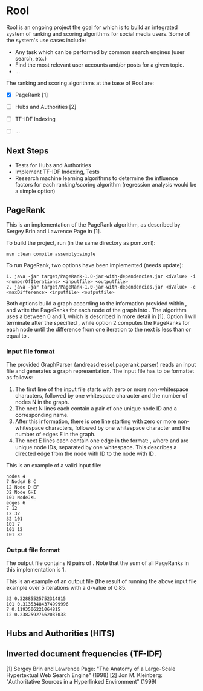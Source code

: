 # Rool

Rool is an ongoing project the goal for which is to build an integrated system of ranking and scoring algorithms for social media users. Some of the system's use cases include:

* Any task which can be performed by common search engines (user search, etc.)
* Find the most relevant user accounts and/or posts for a given topic.
* ...

The ranking and scoring algorithms at the base of Rool are:

- [x] PageRank [1]
- [ ] Hubs and Authorities [2]
- [ ] TF-IDF Indexing
- [ ] ...


## Next Steps

* Tests for Hubs and Authorities
* Implement TF-IDF Indexing, Tests
* Research machine learning algorithms to determine the influence factors for each ranking/scoring algorithm (regression analysis would be a simple option)


## PageRank

This is an implementation of the PageRank algorithm, as described by Sergey Brin and Lawrence Page in [1].

To build the project, run (in the same directory as pom.xml):

    mvn clean compile assembly:single

To run PageRank, two options have been implemented (needs update):

    1. java -jar target/PageRank-1.0-jar-with-dependencies.jar <dValue> -i <numberOfIterations> <inputfile> <outputfile>
    2. java -jar target/PageRank-1.0-jar-with-dependencies.jar <dValue> -c <maxDifference> <inputfile> <outputfile>

Both options build a graph according to the information provided within <inputfile>, and write the PageRanks for each node of the graph into <outputfile>. The algorithm uses a <dValue> between 0 and 1, which is described in more detail in [1]. Option 1 will terminate after the specified <numberOfIterations>, while option 2 computes the PageRanks for each node until the difference from one iteration to the next is less than or equal to <maxDifference>.


### Input file format

The provided GraphParser (andreasdressel.pagerank.parser) reads an input file and generates a graph representation. The input file has to be formattet as follows:

1. The first line of the input file starts with zero or more non-whitespace characters, followed by one whitespace character and the number of nodes N in the graph.
2. The next N lines each contain a pair of one unique node ID and a corresponding name.
3. After this information, there is one line starting with zero or more non-whitespace characters, followed by one whitespace character and the number of edges E in the graph.
4. The next E lines each contain one edge in the format: <from> <to>, where <from> and <to> are unique node IDs, separated by one whitespace. This describes a directed edge from the node with ID <from> to the node with ID <to>.

This is an example of a valid input file:

    nodes 4
    7 NodeA B C
    12 Node D EF
    32 Node GHI
    101 NodeJKL
    edges 6
    7 12
    12 32
    32 101
    101 7
    101 12
    101 32


### Output file format

The output file contains N pairs of <nodeID> <PageRank>. Note that the sum of all PageRanks in this implementation is 1.

This is an example of an output file (the result of running the above input file example over 5 iterations with a d-value of 0.85.

    32 0.32885525752314815
    101 0.31353484374999996
    7 0.1193506221064815
    12 0.23825927662037033

## Hubs and Authorities (HITS)



## Inverted document frequencies (TF-IDF)




[1] Sergey Brin and Lawrence Page: "The Anatomy of a Large-Scale Hypertextual Web Search Engine" (1998)
[2] Jon M. Kleinberg: "Authoritative Sources in a Hyperlinked Environment" (1999)

